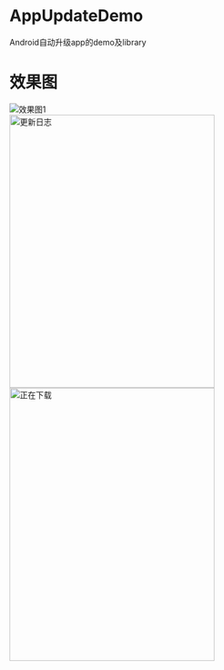 # AppUpdateDemo
Android自动升级app的demo及library
# 效果图
![效果图1](https://github.com/yuan7016/AppUpdateDemo/blob/master/app/src/main/res/drawable/Screen_shot1.png)</br>
<img src="https://github.com/yuan7016/AppUpdateDemo/blob/master/app/src/main/res/drawable/Screenshot_showdialog.png" width="360" height="480" alt="更新日志"/></br>
<img src="https://github.com/yuan7016/AppUpdateDemo/blob/master/app/src/main/res/drawable/Screenshot_downloading.png" width="360" height="480" alt="正在下载"/></br>
